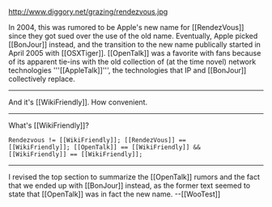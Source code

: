 

http://www.diggory.net/grazing/rendezvous.jpg

In 2004, this was rumored to be Apple's new name for [[RendezVous]] since they got sued over the use of the old name. Eventually, Apple picked [[BonJour]] instead, and the transition to the new name publically started in April 2005 with [[OSXTiger]]. [[OpenTalk]] was a favorite with fans because of its apparent tie-ins with the old collection of (at the time novel) network technologies '''[[AppleTalk]]''', the technologies that IP and [[BonJour]] collectively replace. 

----

And it's [[WikiFriendly]]. How convenient.

----

What's [[WikiFriendly]]?

<code>Rendezvous != [[WikiFriendly]]; [[RendezVous]] == [[WikiFriendly]]; [[OpenTalk]] == [[WikiFriendly]] && [[WikiFriendly]] == [[WikiFriendly]];</code>

----

I revised the top section to summarize the [[OpenTalk]] rumors and the fact that we ended up with [[BonJour]] instead, as the former text seemed to state that [[OpenTalk]] was in fact the new name. --[[WooTest]]